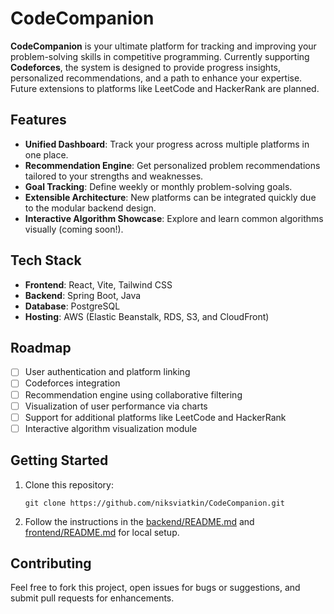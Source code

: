 # CodeCompanion

**CodeCompanion** is your ultimate platform for tracking and improving your problem-solving skills in competitive programming. Currently supporting **Codeforces**, the system is designed to provide progress insights, personalized recommendations, and a path to enhance your expertise. Future extensions to platforms like LeetCode and HackerRank are planned.

## Features
- **Unified Dashboard**: Track your progress across multiple platforms in one place.
- **Recommendation Engine**: Get personalized problem recommendations tailored to your strengths and weaknesses.
- **Goal Tracking**: Define weekly or monthly problem-solving goals.
- **Extensible Architecture**: New platforms can be integrated quickly due to the modular backend design.
- **Interactive Algorithm Showcase**: Explore and learn common algorithms visually (coming soon!).

## Tech Stack
- **Frontend**: React, Vite, Tailwind CSS
- **Backend**: Spring Boot, Java
- **Database**: PostgreSQL
- **Hosting**: AWS (Elastic Beanstalk, RDS, S3, and CloudFront)

## Roadmap
- [ ] User authentication and platform linking
- [ ] Codeforces integration
- [ ] Recommendation engine using collaborative filtering
- [ ] Visualization of user performance via charts
- [ ] Support for additional platforms like LeetCode and HackerRank
- [ ] Interactive algorithm visualization module

## Getting Started
1. Clone this repository:
   ```
   git clone https://github.com/niksviatkin/CodeCompanion.git
   ```
2. Follow the instructions in the [backend/README.md](backend/README.md) and [frontend/README.md](frontend/README.md) for local setup.

## Contributing
Feel free to fork this project, open issues for bugs or suggestions, and submit pull requests for enhancements.
